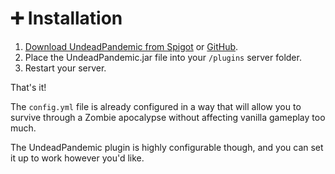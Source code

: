 # ➕ Installation

1. [Download UndeadPandemic from Spigot](https://www.spigotmc.org/resources/undeadpandemic.95385/) or [GitHub](https://github.com/GamerMedic/UndeadPandemic/releases).
2. Place the UndeadPandemic.jar file into your `/plugins` server folder.
3. Restart your server.

That's it!

The `config.yml` file is already configured in a way that will allow you to survive through a Zombie apocalypse without affecting vanilla gameplay too much.

The UndeadPandemic plugin is highly configurable though, and you can set it up to work however you'd like.
